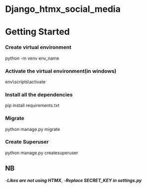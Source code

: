 # Django_htmx_social_media
# Getting Started
### Create virtual environment
python -m venv env_name
### Activate the virtual environment(in windows)
env\scripts\activate
### Install all the dependencies
pip install requirements.txt
### Migrate
python manage.py migrate
### Create Superuser
python manage.py createsuperuser


## NB
-***Likes are not using HTMX***,
-***Replace SECRET_KEY in settings.py***
